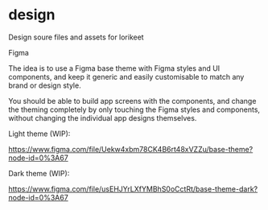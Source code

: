 # design
Design soure files and assets for lorikeet


Figma

The idea is to use a Figma base theme with Figma styles and UI components, and keep it generic and easily customisable to match any brand or design style.

You should be able to build app screens with the components, and change the theming completely by only touching the Figma styles and components, without changing the individual app designs themselves.

Light theme (WIP):

https://www.figma.com/file/Uekw4xbm78CK4B6rt48xVZZu/base-theme?node-id=0%3A67

Dark theme (WIP):

https://www.figma.com/file/usEHJYrLXfYMBhS0oCctRt/base-theme-dark?node-id=0%3A67
